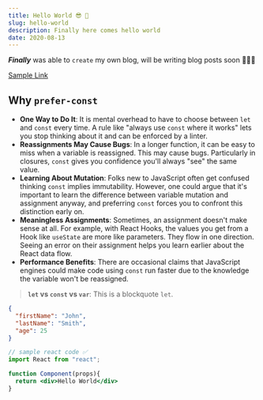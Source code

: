 ```yaml
---
title: Hello World 😎 👋
slug: hello-world
description: Finally here comes hello world
date: 2020-08-13
---
```


***Finally*** was able to `create` my own blog, will be writing blog posts soon 🎉🤞🏻

[Sample Link](https://www.example.com)

## Why `prefer-const`

* **One Way to Do It**: It is mental overhead to have to choose between `let` and `const` every time. A rule like "always use `const` where it works" lets you stop thinking about it and can be enforced by a linter.
* **Reassignments May Cause Bugs**: In a longer function, it can be easy to miss when a variable is reassigned. This may cause bugs. Particularly in closures, `const` gives you confidence you'll always "see" the same value.
* **Learning About Mutation**: Folks new to JavaScript often get confused thinking `const` implies immutability. However, one could argue that it's important to learn the difference between variable mutation and assignment anyway, and preferring `const` forces you to confront this distinction early on.
* **Meaningless Assignments**: Sometimes, an assignment doesn't make sense at all. For example, with React Hooks, the values you get from a Hook like `useState` are more like parameters. They flow in one direction. Seeing an error on their assignment helps you learn earlier about the React data flow.
* **Performance Benefits**: There are occasional claims that JavaScript engines could make code using `const` run faster due to the knowledge the variable won't be reassigned.

>**`let` vs `const` vs `var`**: This is a blockquote `let`.

```json
{
  "firstName": "John",
  "lastName": "Smith",
  "age": 25
}
```

```jsx 
// sample react code ✅
import React from "react";

function Component(props){
  return <div>Hello World</div>
}
```